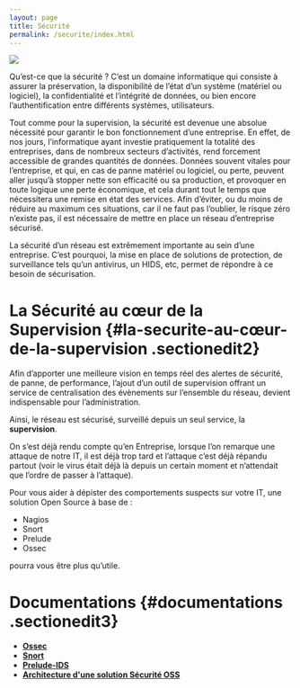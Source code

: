 ```yaml
---
layout: page
title: Sécurité
permalink: /securite/index.html
---
```


[![](../assets/media/integration/securite/securite.png@w=100)](../_detail/integration/securite/securite.png@id=securite%253Astart.html "integration:securite:securite.png")

Qu’est-ce que la sécurité ? C’est un domaine informatique qui consiste à
assurer la préservation, la disponibilité de l’état d’un système
(matériel ou logiciel), la confidentialité et l’intégrité de données, ou
bien encore l’authentification entre différents systèmes, utilisateurs.

Tout comme pour la supervision, la sécurité est devenue une absolue
nécessité pour garantir le bon fonctionnement d’une entreprise. En
effet, de nos jours, l’informatique ayant investie pratiquement la
totalité des entreprises, dans de nombreux secteurs d’activités, rend
forcement accessible de grandes quantités de données. Données souvent
vitales pour l’entreprise, et qui, en cas de panne matériel ou logiciel,
ou perte, peuvent aller jusqu’à stopper nette son efficacité ou sa
production, et provoquer en toute logique une perte économique, et cela
durant tout le temps que nécessitera une remise en état des services.
Afin d’éviter, ou du moins de réduire au maximum ces situations, car il
ne faut pas l’oublier, le risque zéro n’existe pas, il est nécessaire de
mettre en place un réseau d’entreprise sécurisé.

La sécurité d’un réseau est extrêmement importante au sein d’une
entreprise. C’est pourquoi, la mise en place de solutions de protection,
de surveillance tels qu’un antivirus, un HIDS, etc, permet de répondre à
ce besoin de sécurisation.

La Sécurité au cœur de la Supervision {#la-securite-au-cœur-de-la-supervision .sectionedit2}
=====================================

Afin d’apporter une meilleure vision en temps réel des alertes de
sécurité, de panne, de performance, l’ajout d’un outil de supervision
offrant un service de centralisation des évènements sur l’ensemble du
réseau, devient indispensable pour l’administration.

Ainsi, le réseau est sécurisé, surveillé depuis un seul service, la
**supervision**.

On s’est déjà rendu compte qu’en Entreprise, lorsque l’on remarque une
attaque de notre IT, il est déjà trop tard et l’attaque c’est déjà
répandu partout (voir le virus était déjà là depuis un certain moment et
n’attendait que l’ordre de passer à l’attaque).

Pour vous aider à dépister des comportements suspects sur votre IT, une
solution Open Source à base de :

-   Nagios
-   Snort
-   Prelude
-   Ossec

pourra vous être plus qu’utile.

Documentations {#documentations .sectionedit3}
==============

- **[Ossec](ossec/start.html "securite:ossec:start")**
- **[Snort](snort/start.html "securite:snort:start")**
- **[Prelude-IDS](prelude/start.html "securite:prelude:start")**
- **[Architecture d'une solution Sécurité OSS](architecture-oss/start.html "securite:architecture-oss:start")**